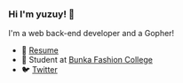 ###  Hi I'm yuzuy! 👋

I'm a web back-end developer and a Gopher!

- 👔 [Resume](https://wantedly.com/id/yuzuy)
- 🏫 Student at [Bunka Fashion College](https://bunka-fc.ac.jp)
- 🐦 [Twitter](https://twitter.com/re_yuzuy)
